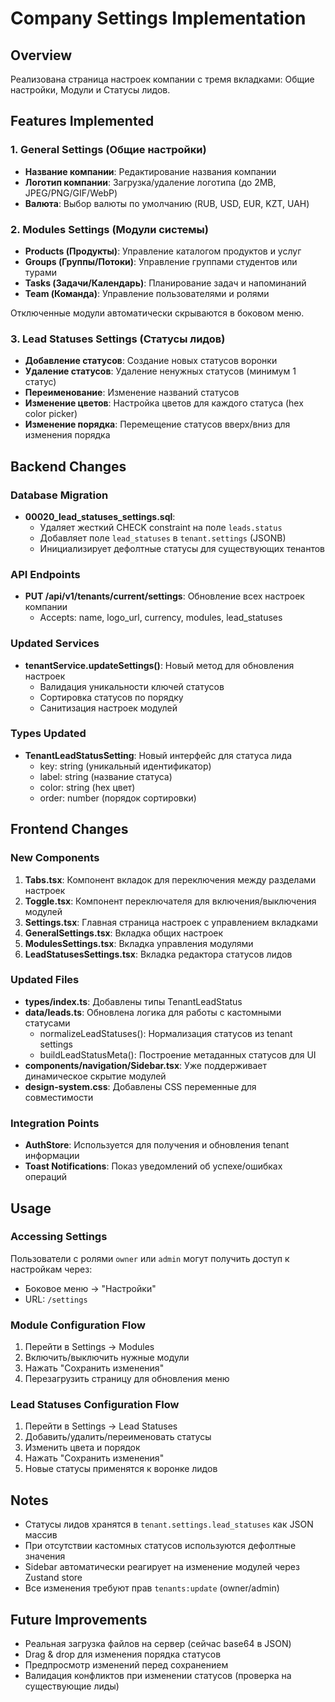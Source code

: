 # Company Settings Implementation

## Overview
Реализована страница настроек компании с тремя вкладками: Общие настройки, Модули и Статусы лидов.

## Features Implemented

### 1. General Settings (Общие настройки)
- **Название компании**: Редактирование названия компании
- **Логотип компании**: Загрузка/удаление логотипа (до 2MB, JPEG/PNG/GIF/WebP)
- **Валюта**: Выбор валюты по умолчанию (RUB, USD, EUR, KZT, UAH)

### 2. Modules Settings (Модули системы)
- **Products (Продукты)**: Управление каталогом продуктов и услуг
- **Groups (Группы/Потоки)**: Управление группами студентов или турами
- **Tasks (Задачи/Календарь)**: Планирование задач и напоминаний
- **Team (Команда)**: Управление пользователями и ролями

Отключенные модули автоматически скрываются в боковом меню.

### 3. Lead Statuses Settings (Статусы лидов)
- **Добавление статусов**: Создание новых статусов воронки
- **Удаление статусов**: Удаление ненужных статусов (минимум 1 статус)
- **Переименование**: Изменение названий статусов
- **Изменение цветов**: Настройка цветов для каждого статуса (hex color picker)
- **Изменение порядка**: Перемещение статусов вверх/вниз для изменения порядка

## Backend Changes

### Database Migration
- **00020_lead_statuses_settings.sql**:
  - Удаляет жесткий CHECK constraint на поле `leads.status`
  - Добавляет поле `lead_statuses` в `tenant.settings` (JSONB)
  - Инициализирует дефолтные статусы для существующих тенантов

### API Endpoints
- **PUT /api/v1/tenants/current/settings**: Обновление всех настроек компании
  - Accepts: name, logo_url, currency, modules, lead_statuses

### Updated Services
- **tenantService.updateSettings()**: Новый метод для обновления настроек
  - Валидация уникальности ключей статусов
  - Сортировка статусов по порядку
  - Санитизация настроек модулей

### Types Updated
- **TenantLeadStatusSetting**: Новый интерфейс для статуса лида
  - key: string (уникальный идентификатор)
  - label: string (название статуса)
  - color: string (hex цвет)
  - order: number (порядок сортировки)

## Frontend Changes

### New Components
1. **Tabs.tsx**: Компонент вкладок для переключения между разделами настроек
2. **Toggle.tsx**: Компонент переключателя для включения/выключения модулей
3. **Settings.tsx**: Главная страница настроек с управлением вкладками
4. **GeneralSettings.tsx**: Вкладка общих настроек
5. **ModulesSettings.tsx**: Вкладка управления модулями
6. **LeadStatusesSettings.tsx**: Вкладка редактора статусов лидов

### Updated Files
- **types/index.ts**: Добавлены типы TenantLeadStatus
- **data/leads.ts**: Обновлена логика для работы с кастомными статусами
  - normalizeLeadStatuses(): Нормализация статусов из tenant settings
  - buildLeadStatusMeta(): Построение метаданных статусов для UI
- **components/navigation/Sidebar.tsx**: Уже поддерживает динамическое скрытие модулей
- **design-system.css**: Добавлены CSS переменные для совместимости

### Integration Points
- **AuthStore**: Используется для получения и обновления tenant информации
- **Toast Notifications**: Показ уведомлений об успехе/ошибках операций

## Usage

### Accessing Settings
Пользователи с ролями `owner` или `admin` могут получить доступ к настройкам через:
- Боковое меню → "Настройки"
- URL: `/settings`

### Module Configuration Flow
1. Перейти в Settings → Modules
2. Включить/выключить нужные модули
3. Нажать "Сохранить изменения"
4. Перезагрузить страницу для обновления меню

### Lead Statuses Configuration Flow
1. Перейти в Settings → Lead Statuses
2. Добавить/удалить/переименовать статусы
3. Изменить цвета и порядок
4. Нажать "Сохранить изменения"
5. Новые статусы применятся к воронке лидов

## Notes
- Статусы лидов хранятся в `tenant.settings.lead_statuses` как JSON массив
- При отсутствии кастомных статусов используются дефолтные значения
- Sidebar автоматически реагирует на изменение модулей через Zustand store
- Все изменения требуют прав `tenants:update` (owner/admin)

## Future Improvements
- Реальная загрузка файлов на сервер (сейчас base64 в JSON)
- Drag & drop для изменения порядка статусов
- Предпросмотр изменений перед сохранением
- Валидация конфликтов при изменении статусов (проверка на существующие лиды)
